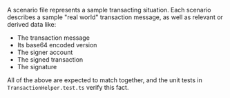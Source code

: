 A scenario file represents a sample transacting situation. Each scenario describes a sample "real world" transaction message, as well as relevant or derived data like:

- The transaction message
- Its base64 encoded version
- The signer account
- The signed transaction
- The signature

All of the above are expected to match together, and the unit tests in `TransactionHelper.test.ts` verify this fact.
